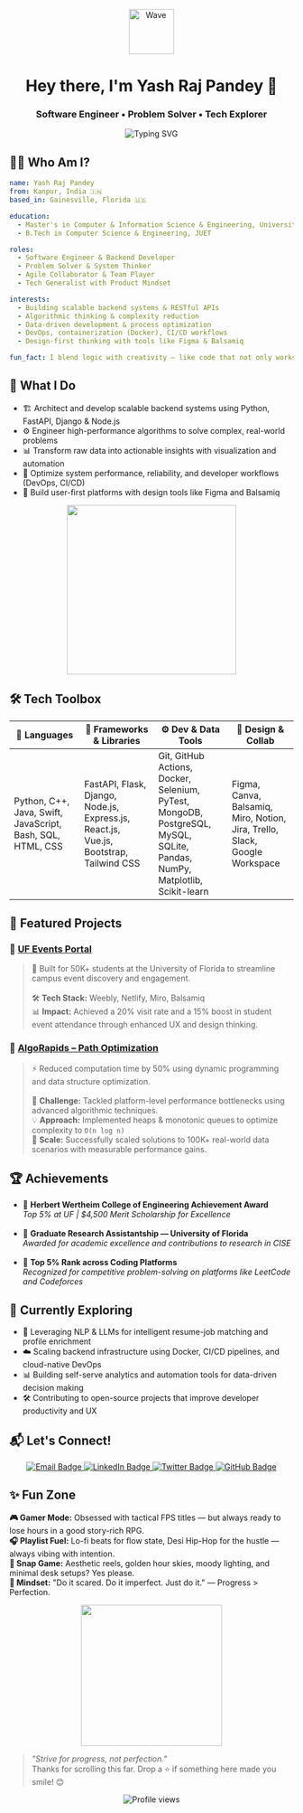 <p align="center">
  <img src="https://media.giphy.com/media/hvRJCLFzcasrR4ia7z/giphy.gif" width="80px" alt="Wave" />
</p>

<h1 align="center">Hey there, I'm Yash Raj Pandey 👋</h1>
<h3 align="center">Software Engineer • Problem Solver • Tech Explorer</h3>

<p align="center">
  <img src="https://readme-typing-svg.demolab.com?font=Fira+Code&duration=3000&pause=1000&center=true&vCenter=true&multiline=true&width=750&height=60&lines=Building+Robust+Backends+%7C+Solving+Real-World+Problems;Full-stack+Engineer+%7C+Lifelong+Learner;Clean+Code.+Smart+Systems.+Happy+Users." alt="Typing SVG" />
</p>




<h2>🧑‍💻 Who Am I?</h2>

```yaml
name: Yash Raj Pandey
from: Kanpur, India 🇮🇳
based_in: Gainesville, Florida 🇺🇸

education:
  - Master's in Computer & Information Science & Engineering, University of Florida
  - B.Tech in Computer Science & Engineering, JUET

roles: 
  - Software Engineer & Backend Developer
  - Problem Solver & System Thinker
  - Agile Collaborator & Team Player
  - Tech Generalist with Product Mindset

interests:
  - Building scalable backend systems & RESTful APIs
  - Algorithmic thinking & complexity reduction
  - Data-driven development & process optimization
  - DevOps, containerization (Docker), CI/CD workflows
  - Design-first thinking with tools like Figma & Balsamiq

fun_fact: I blend logic with creativity — like code that not only works but feels elegant 🎨💻
```



<h2>🚀 What I Do</h2>

<ul>
  <li>🏗️ Architect and develop scalable backend systems using Python, FastAPI, Django & Node.js</li>
  <li>⚙️ Engineer high-performance algorithms to solve complex, real-world problems</li>
  <li>📊 Transform raw data into actionable insights with visualization and automation</li>
  <li>🧠 Optimize system performance, reliability, and developer workflows (DevOps, CI/CD)</li>
  <li>🎯 Build user-first platforms with design tools like Figma and Balsamiq</li>
</ul>

<p align="center">
    <img src="https://media.giphy.com/media/qgQUggAC3Pfv687qPC/giphy.gif" width="300px" />
</p>



<h2>🛠️ Tech Toolbox</h2>
<table>
  <thead>
    <tr>
      <th>🧠 Languages</th>
      <th>🔧 Frameworks & Libraries</th>
      <th>⚙️ Dev & Data Tools</th>
      <th>🎨 Design & Collab</th>
    </tr>
  </thead>
  <tbody>
    <tr>
      <td>
        Python, C++, Java, Swift, JavaScript, Bash, SQL,<br>
        HTML, CSS
      </td>
      <td>
        FastAPI, Flask, Django, Node.js, Express.js,<br>
        React.js, Vue.js, Bootstrap, Tailwind CSS
      </td>
      <td>
        Git, GitHub Actions, Docker, Selenium, PyTest,<br>
        MongoDB, PostgreSQL, MySQL, SQLite,<br>
        Pandas, NumPy, Matplotlib, Scikit-learn
      </td>
      <td>
        Figma, Canva, Balsamiq, Miro, Notion,<br>
        Jira, Trello, Slack, Google Workspace
      </td>
    </tr>
  </tbody>
</table>



<h2>📌 Featured Projects</h2>

<h3>🔹 <a href="https://ufeventportal.weebly.com/" target="_blank">UF Events Portal</a></h3>
<blockquote>
  🚀 Built for 50K+ students at the University of Florida to streamline campus event discovery and engagement.<br><br>
  🛠️ <strong>Tech Stack:</strong> Weebly, Netlify, Miro, Balsamiq<br>
  📊 <strong>Impact:</strong> Achieved a 20% visit rate and a 15% boost in student event attendance through enhanced UX and design thinking.
</blockquote>

<h3>🔹 <a href="https://github.com/devYRPauli/AlgoRapids-Path-Optimization-Solutions" target="_blank">AlgoRapids – Path Optimization</a></h3>
<blockquote>
  ⚡ Reduced computation time by 50% using dynamic programming and data structure optimization.<br><br>
  🧠 <strong>Challenge:</strong> Tackled platform-level performance bottlenecks using advanced algorithmic techniques.<br>
  💡 <strong>Approach:</strong> Implemented heaps & monotonic queues to optimize complexity to <code>O(n log n)</code><br>
  🧪 <strong>Scale:</strong> Successfully scaled solutions to 100K+ real-world data scenarios with measurable performance gains.
</blockquote>



<h2>🏆 Achievements</h2>

<ul>
  <li>
    🥇 <strong>Herbert Wertheim College of Engineering Achievement Award</strong><br>
    <em>Top 5% at UF | $4,500 Merit Scholarship for Excellence</em>
  </li>
  <br>
  <li>
    🧠 <strong>Graduate Research Assistantship — University of Florida</strong><br>
    <em>Awarded for academic excellence and contributions to research in CISE</em>
  </li>
  <br>
  <li>
    🧩 <strong>Top 5% Rank across Coding Platforms</strong><br>
    <em>Recognized for competitive problem-solving on platforms like LeetCode and Codeforces</em>
  </li>
</ul>



<h2>🌱 Currently Exploring</h2>

<ul>
  <li>🧠 Leveraging NLP & LLMs for intelligent resume-job matching and profile enrichment</li>
  <li>☁️ Scaling backend infrastructure using Docker, CI/CD pipelines, and cloud-native DevOps</li>
  <li>📊 Building self-serve analytics and automation tools for data-driven decision making</li>
  <li>🛠️ Contributing to open-source projects that improve developer productivity and UX</li>
</ul>



<h2>📬 Let's Connect!</h2>

<p align="center">
  <a href="mailto:yashpn62@gmail.com" target="_blank">
    <img src="https://img.shields.io/badge/Gmail-D14836?style=for-the-badge&logo=gmail&logoColor=white" alt="Email Badge" style="transform: scale(1); transition: all 0.3s ease-in-out;" onmouseover="this.style.transform='scale(1.1)'" onmouseout="this.style.transform='scale(1)'">
  </a>
  <a href="https://www.linkedin.com/in/yashrajpandeyy/" target="_blank">
    <img src="https://img.shields.io/badge/LinkedIn-0A66C2?style=for-the-badge&logo=linkedin&logoColor=white" alt="LinkedIn Badge" style="transform: scale(1); transition: all 0.3s ease-in-out;" onmouseover="this.style.transform='scale(1.1)'" onmouseout="this.style.transform='scale(1)'">
  </a>
  <a href="https://twitter.com/I_AM_YRP" target="_blank">
    <img src="https://img.shields.io/badge/Twitter-1DA1F2?style=for-the-badge&logo=twitter&logoColor=white" alt="Twitter Badge" style="transform: scale(1); transition: all 0.3s ease-in-out;" onmouseover="this.style.transform='scale(1.1)'" onmouseout="this.style.transform='scale(1)'">
  </a>
  <a href="https://github.com/devYRPauli" target="_blank">
    <img src="https://img.shields.io/badge/GitHub-181717?style=for-the-badge&logo=github&logoColor=white" alt="GitHub Badge" style="transform: scale(1); transition: all 0.3s ease-in-out;" onmouseover="this.style.transform='scale(1.1)'" onmouseout="this.style.transform='scale(1)'">
  </a>
</p>



<h2>✨ Fun Zone</h2>

<p>
  <strong>🎮 Gamer Mode:</strong> Obsessed with tactical FPS titles — but always ready to lose hours in a good story-rich RPG.<br>
  <strong>🎧 Playlist Fuel:</strong> Lo-fi beats for flow state, Desi Hip-Hop for the hustle — always vibing with intention.<br>
  <strong>📸 Snap Game:</strong> Aesthetic reels, golden hour skies, moody lighting, and minimal desk setups? Yes please.<br>
  <strong>🧠 Mindset:</strong> "Do it scared. Do it imperfect. Just do it." — Progress > Perfection.
</p>

<p align="center">
  <img src="https://media.giphy.com/media/l0MYt5jPR6QX5pnqM/giphy.gif" width="250px" />
</p>

<blockquote>
  <em>"Strive for progress, not perfection."</em><br>
  Thanks for scrolling this far. Drop a ⭐ if something here made you smile! 😊
</blockquote>






<p align="center">
  <img src="https://komarev.com/ghpvc/?username=devYRPauli&label=Profile+Views&color=0e75b6&style=flat-square" alt="Profile views" />
</p>
